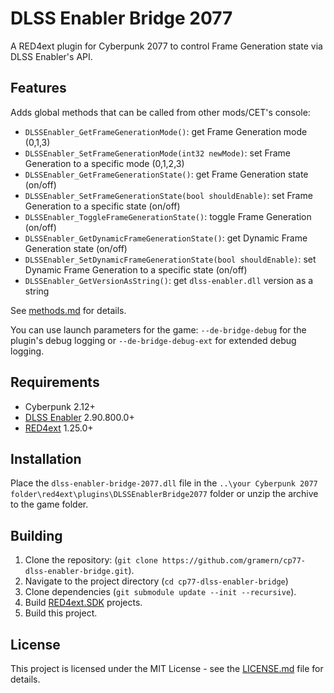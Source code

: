 # DLSS Enabler Bridge 2077

A RED4ext plugin for Cyberpunk 2077 to control Frame Generation state via DLSS Enabler's API.

## Features
Adds global methods that can be called from other mods/CET's console:
- `DLSSEnabler_GetFrameGenerationMode()`: get Frame Generation mode (0,1,3)
- `DLSSEnabler_SetFrameGenerationMode(int32 newMode)`: set Frame Generation to a specific mode (0,1,2,3)
- `DLSSEnabler_GetFrameGenerationState()`: get Frame Generation state (on/off)
- `DLSSEnabler_SetFrameGenerationState(bool shouldEnable)`: set Frame Generation to a specific state (on/off)
- `DLSSEnabler_ToggleFrameGenerationState()`: toggle Frame Generation (on/off)
- `DLSSEnabler_GetDynamicFrameGenerationState()`: get Dynamic Frame Generation state (on/off)
- `DLSSEnabler_SetDynamicFrameGenerationState(bool shouldEnable)`: set Dynamic Frame Generation to a specific state (on/off)
- `DLSSEnabler_GetVersionAsString()`: get `dlss-enabler.dll` version as a string

See [methods.md](docs/methods.md) for details.

You can use launch parameters for the game: `--de-bridge-debug` for the plugin's debug logging or `--de-bridge-debug-ext` for extended debug logging.

## Requirements
+ Cyberpunk 2.12+
+ [DLSS Enabler](https://github.com/artur-graniszewski/DLSS-Enabler) 2.90.800.0+
+ [RED4ext](https://github.com/WopsS/RED4ext) 1.25.0+

## Installation
Place the `dlss-enabler-bridge-2077.dll` file in the `..\your Cyberpunk 2077 folder\red4ext\plugins\DLSSEnablerBridge2077` folder or unzip the archive to the game folder.

## Building
1. Clone the repository: (`git clone https://github.com/gramern/cp77-dlss-enabler-bridge.git`).
2. Navigate to the project directory (`cd cp77-dlss-enabler-bridge`)
2. Clone dependencies  (`git submodule update --init --recursive`).
3. Build [RED4ext.SDK](https://github.com/WopsS/RED4ext.SDK) projects.
4. Build this project.

## License
This project is licensed under the MIT License - see the [LICENSE.md](LICENSE.md) file for details.
